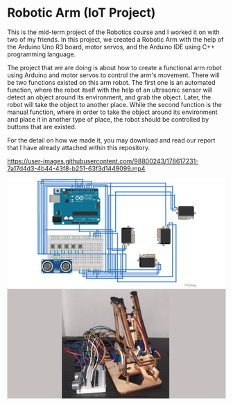 # Robotic Arm (IoT Project)
This is the mid-term project of the Robotics course and I worked it on with two of my friends. In this project, we created a Robotic Arm with the help of the Arduino Uno R3 board, motor servos, and the Arduino IDE using C++ programming language. 

The project that we are doing is about how to create a functional arm robot using Arduino and motor servos to control the arm's movement. There will be two functions existed on this arm robot. The first one is an automated function, where the robot itself with the help of an ultrasonic sensor will detect an object around its environment, and grab the object. Later, the robot will take the object to another place. While the second function is the manual function, where in order to take the object around its environment and place it in another type of place, the robot should be controlled by buttons that are existed.

For the detail on how we made it, you may download and read our report that I have already attached within this repository.

https://user-images.githubusercontent.com/98800243/178617231-7a17d4d3-4b44-43f8-b251-63f3d1449099.mp4

![](armrobo.png)
![](circuit.png)
